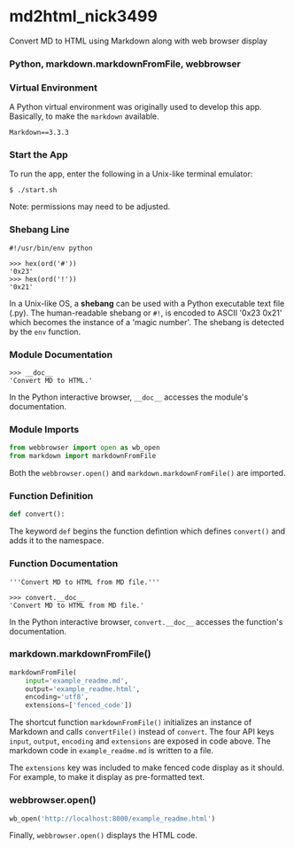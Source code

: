 # md2html_nick3499
Convert MD to HTML using Markdown along with web browser display

### Python, markdown.markdownFromFile, webbrowser

### Virtual Environment

A Python virtual environment was originally used to develop this app. Basically, to make the `markdown` available.

```
Markdown==3.3.3
```

### Start the App

To run the app, enter the following in a Unix-like terminal emulator:

```
$ ./start.sh
```

Note: permissions may need to be adjusted.

### Shebang Line

```
#!/usr/bin/env python
```

```
>>> hex(ord('#'))
'0x23'
>>> hex(ord('!'))
'0x21'
```

In a Unix-like OS, a **shebang** can be used with a Python executable text file (.py). The human-readable shebang or `#!`, is encoded to ASCII '0x23 0x21' which becomes the instance of a 'magic number'. The shebang is detected by the `env` function.

### Module Documentation

```
>>> __doc__
'Convert MD to HTML.'
```

In the Python interactive browser, `__doc__` accesses the module's documentation.

### Module Imports

```python
from webbrowser import open as wb_open
from markdown import markdownFromFile
```

Both the `webbrowser.open()` and `markdown.markdownFromFile()` are imported.

### Function Definition

```python
def convert():
```

The keyword `def` begins the function defintion which defines `convert()` and adds it to the namespace.

### Function Documentation

```
'''Convert MD to HTML from MD file.'''
```

```
>>> convert.__doc__
'Convert MD to HTML from MD file.'
```

In the Python interactive browser, `convert.__doc__` accesses the function's documentation.

### markdown.markdownFromFile()

```python
markdownFromFile(
    input='example_readme.md',
    output='example_readme.html',
    encoding='utf8',
    extensions=['fenced_code'])
```

The shortcut function `markdownFromFile()` initializes an instance of Markdown and calls `convertFile()` instead of `convert`.
The four API keys `input`, `output`, `encoding` and `extensions` are exposed in code above. The markdown code in `example_readme.md` is written to a file.

The `extensions` key was included to make fenced code display as it should. For example, to make it display as pre-formatted text.

### webbrowser.open()

```python
wb_open('http://localhost:8000/example_readme.html')
```

Finally, `webbrowser.open()` displays the HTML code.
